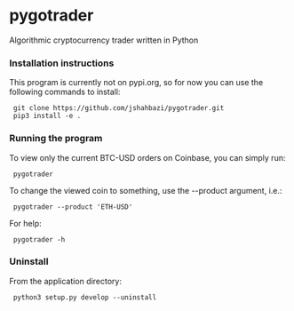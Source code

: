 # pygotrader
Algorithmic cryptocurrency trader written in Python

### Installation instructions
This program is currently not on pypi.org, so for now you can use the following commands to install:
```
 git clone https://github.com/jshahbazi/pygotrader.git
 pip3 install -e .
```

### Running the program
To view only the current BTC-USD orders on Coinbase, you can simply run:
```
 pygotrader
```

To change the viewed coin to something, use the --product argument, i.e.:
```
 pygotrader --product 'ETH-USD'
```

For help:
```
 pygotrader -h
```

### Uninstall
From the application directory:
```
 python3 setup.py develop --uninstall
```
